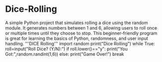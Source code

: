 # Dice-Rolling
A simple Python project that simulates rolling a dice using the random module. It generates numbers between 1 and 6, allowing users to roll once or multiple times until they choose to stop. This beginner-friendly program is great for learning the basics of Python, randomness, and user input handling.
'''DICE Rolling'''
import random
print("Dice Rolling")
while True:
    roll=input("Roll Dice? (Y/N):")
    if roll.lower()=="y":
        print("You Got:",random.randint(1,6))
    else:
        print("Game Over!")
        break

